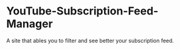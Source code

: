 # YouTube-Subscription-Feed-Manager
A site that ables you to filter and see better your subscription feed.
